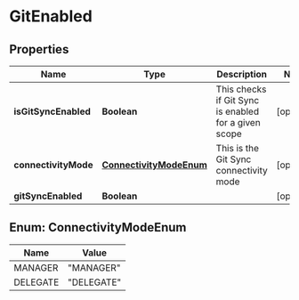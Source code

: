 # GitEnabled

## Properties
Name | Type | Description | Notes
------------ | ------------- | ------------- | -------------
**isGitSyncEnabled** | **Boolean** | This checks if Git Sync is enabled for a given scope |  [optional]
**connectivityMode** | [**ConnectivityModeEnum**](#ConnectivityModeEnum) | This is the Git Sync connectivity mode |  [optional]
**gitSyncEnabled** | **Boolean** |  |  [optional]

<a name="ConnectivityModeEnum"></a>
## Enum: ConnectivityModeEnum
Name | Value
---- | -----
MANAGER | &quot;MANAGER&quot;
DELEGATE | &quot;DELEGATE&quot;
